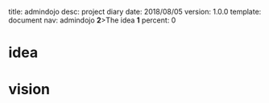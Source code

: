 title:      admindojo
desc:       project diary
date:       2018/08/05
version:    1.0.0
template:   document
nav:        admindojo __2__>The idea __1__
percent:    0


# idea
# 
# vision

